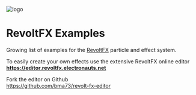 ![logo](https://samples.revoltfx.electronauts.net/assets/rfx-logo.png)

# RevoltFX Examples

Growing list of examples for the [RevoltFX](https://github.com/bma73/revolt-fx) particle and effect system.


To easily create your own effects use the extensive RevoltFX online editor  
**<https://editor.revoltfx.electronauts.net>**

Fork the editor on Github  
<https://github.com/bma73/revolt-fx-editor>
